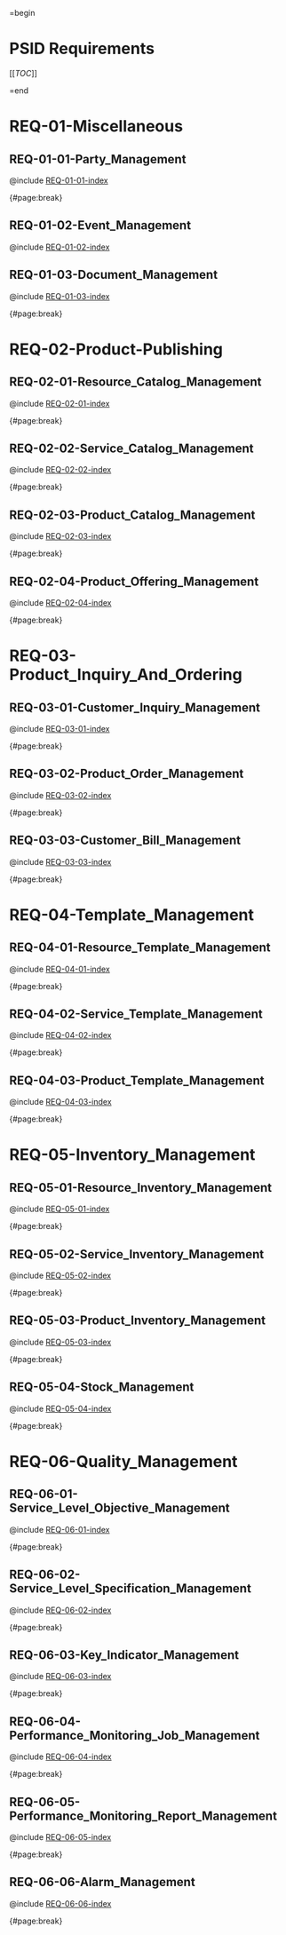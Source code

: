 =begin

# PSID Requirements

[[_TOC_]]

=end

# REQ-01-Miscellaneous

## REQ-01-01-Party_Management

@include [REQ-01-01-index](requirements/REQ-01-01-index.md)

{#page:break}

## REQ-01-02-Event_Management

@include [REQ-01-02-index](requirements/REQ-01-02-index.md)

## REQ-01-03-Document_Management

@include [REQ-01-03-index](requirements/REQ-01-03-index.md)

{#page:break}

# REQ-02-Product-Publishing

## REQ-02-01-Resource_Catalog_Management

@include [REQ-02-01-index](requirements/REQ-02-01-index.md)

{#page:break}

## REQ-02-02-Service_Catalog_Management

@include [REQ-02-02-index](requirements/REQ-02-02-index.md)

{#page:break}

## REQ-02-03-Product_Catalog_Management

@include [REQ-02-03-index](requirements/REQ-02-03-index.md)

{#page:break}

## REQ-02-04-Product_Offering_Management

@include [REQ-02-04-index](requirements/REQ-02-04-index.md)

{#page:break}

# REQ-03-Product_Inquiry_And_Ordering

## REQ-03-01-Customer_Inquiry_Management

@include [REQ-03-01-index](requirements/REQ-03-01-index.md)

{#page:break}

## REQ-03-02-Product_Order_Management

@include [REQ-03-02-index](requirements/REQ-03-02-index.md)

{#page:break}

## REQ-03-03-Customer_Bill_Management

@include [REQ-03-03-index](requirements/REQ-03-03-index.md)

{#page:break}

# REQ-04-Template_Management

## REQ-04-01-Resource_Template_Management

@include [REQ-04-01-index](requirements/REQ-04-01-index.md)

{#page:break}

## REQ-04-02-Service_Template_Management

@include [REQ-04-02-index](requirements/REQ-04-02-index.md)

{#page:break}

## REQ-04-03-Product_Template_Management

@include [REQ-04-03-index](requirements/REQ-04-03-index.md)

{#page:break}

# REQ-05-Inventory_Management

## REQ-05-01-Resource_Inventory_Management

@include [REQ-05-01-index](requirements/REQ-05-01-index.md)

{#page:break}

## REQ-05-02-Service_Inventory_Management

@include [REQ-05-02-index](requirements/REQ-05-02-index.md)

{#page:break}

## REQ-05-03-Product_Inventory_Management

@include [REQ-05-03-index](requirements/REQ-05-03-index.md)

{#page:break}

## REQ-05-04-Stock_Management

@include [REQ-05-04-index](requirements/REQ-05-04-index.md)

{#page:break}

# REQ-06-Quality_Management

## REQ-06-01-Service_Level_Objective_Management

@include [REQ-06-01-index](requirements/REQ-06-01-index.md)

{#page:break}

## REQ-06-02-Service_Level_Specification_Management

@include [REQ-06-02-index](requirements/REQ-06-02-index.md)

{#page:break}

## REQ-06-03-Key_Indicator_Management

@include [REQ-06-03-index](requirements/REQ-06-03-index.md)

{#page:break}

## REQ-06-04-Performance_Monitoring_Job_Management

@include [REQ-06-04-index](requirements/REQ-06-04-index.md)

{#page:break}

## REQ-06-05-Performance_Monitoring_Report_Management

@include [REQ-06-05-index](requirements/REQ-06-05-index.md)

{#page:break}

## REQ-06-06-Alarm_Management

@include [REQ-06-06-index](requirements/REQ-06-06-index.md)

{#page:break}

